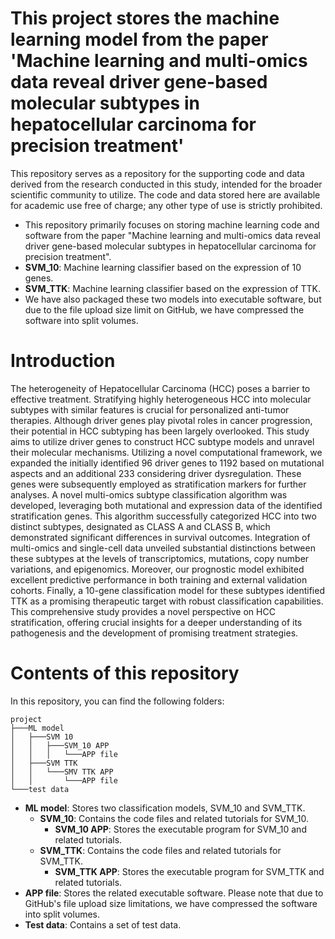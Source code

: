 # This project stores the machine learning model from the paper 'Machine learning and multi-omics data reveal driver gene-based molecular subtypes in hepatocellular carcinoma for precision treatment'
This repository serves as a repository for the supporting code and data derived from the research conducted in this study, intended for the broader scientific community to utilize. The code and data stored here are available for academic use free of charge; any other type of use is strictly prohibited.

- This repository primarily focuses on storing machine learning code and software from the paper "Machine learning and multi-omics data reveal driver gene-based molecular subtypes in hepatocellular carcinoma for precision treatment".
- **SVM_10**: Machine learning classifier based on the expression of 10 genes.
- **SVM_TTK**: Machine learning classifier based on the expression of TTK.
- We have also packaged these two models into executable software, but due to the file upload size limit on GitHub, we have compressed the software into split volumes.

# Introduction

The heterogeneity of Hepatocellular Carcinoma (HCC) poses a barrier to effective treatment. Stratifying highly heterogeneous HCC into molecular subtypes with similar features is crucial for personalized anti-tumor therapies. Although driver genes play pivotal roles in cancer progression, their potential in HCC subtyping has been largely overlooked. This study aims to utilize driver genes to construct HCC subtype models and unravel their molecular mechanisms. Utilizing a novel computational framework, we expanded the initially identified 96 driver genes to 1192 based on mutational aspects and an additional 233 considering driver dysregulation. These genes were subsequently employed as stratification markers for further analyses. A novel multi-omics subtype classification algorithm was developed, leveraging both mutational and expression data of the identified stratification genes. This algorithm successfully categorized HCC into two distinct subtypes, designated as CLASS A and CLASS B, which demonstrated significant differences in survival outcomes. Integration of multi-omics and single-cell data unveiled substantial distinctions between these subtypes at the levels of transcriptomics, mutations, copy number variations, and epigenomics. Moreover, our prognostic model exhibited excellent predictive performance in both training and external validation cohorts. Finally, a 10-gene classification model for these subtypes identified TTK as a promising therapeutic target with robust classification capabilities. This comprehensive study provides a novel perspective on HCC stratification, offering crucial insights for a deeper understanding of its pathogenesis and the development of promising treatment strategies.

# Contents of this repository
In this repository, you can find the following folders:
```
project
├───ML model
│   ├───SVM 10 
│   │   ├───SVM_10 APP
│   │   │   └───APP file
│   ├───SVM TTK
│   │   └───SMV TTK APP
│   │       └───APP file
└───test data
```

- **ML model**: Stores two classification models, SVM_10 and SVM_TTK.
  - **SVM_10**: Contains the code files and related tutorials for SVM_10.
    - **SVM_10 APP**: Stores the executable program for SVM_10 and related tutorials.
  - **SVM_TTK**: Contains the code files and related tutorials for SVM_TTK.
    - **SVM_TTK APP**: Stores the executable program for SVM_TTK and related tutorials.
- **APP file**: Stores the related executable software. Please note that due to GitHub's file upload size limitations, we have compressed the software into split volumes.
- **Test data**: Contains a set of test data.

